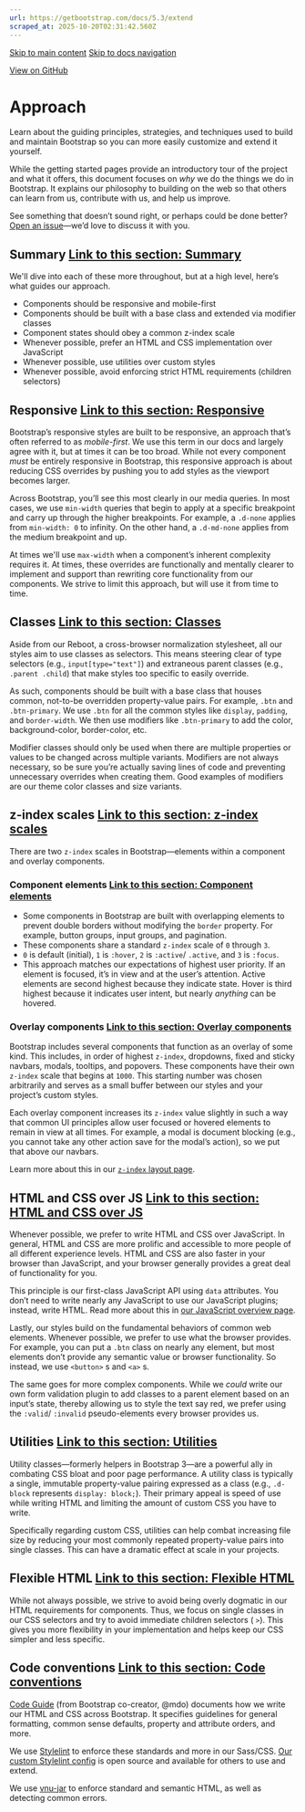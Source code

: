 ```yaml
---
url: https://getbootstrap.com/docs/5.3/extend
scraped_at: 2025-10-20T02:31:42.560Z
---
```


[Skip to main content](https://getbootstrap.com/docs/5.3/extend/approach/#content) [Skip to docs navigation](https://getbootstrap.com/docs/5.3/extend/approach/#bd-docs-nav)

[View on GitHub](https://github.com/twbs/bootstrap/blob/v5.3.8/site/src/content/docs/extend/approach.mdx "View and edit this file on GitHub")

# Approach

Learn about the guiding principles, strategies, and techniques used to build and maintain Bootstrap so you can more easily customize and extend it yourself.

While the getting started pages provide an introductory tour of the project and what it offers, this document focuses on _why_ we do the things we do in Bootstrap. It explains our philosophy to building on the web so that others can learn from us, contribute with us, and help us improve.

See something that doesn’t sound right, or perhaps could be done better? [Open an issue](https://github.com/twbs/bootstrap/issues/new/choose)—we’d love to discuss it with you.

## Summary [Link to this section: Summary](https://getbootstrap.com/docs/5.3/extend/approach/\#summary)

We'll dive into each of these more throughout, but at a high level, here’s what guides our approach.

- Components should be responsive and mobile-first
- Components should be built with a base class and extended via modifier classes
- Component states should obey a common z-index scale
- Whenever possible, prefer an HTML and CSS implementation over JavaScript
- Whenever possible, use utilities over custom styles
- Whenever possible, avoid enforcing strict HTML requirements (children selectors)

## Responsive [Link to this section: Responsive](https://getbootstrap.com/docs/5.3/extend/approach/\#responsive)

Bootstrap’s responsive styles are built to be responsive, an approach that’s often referred to as _mobile-first_. We use this term in our docs and largely agree with it, but at times it can be too broad. While not every component _must_ be entirely responsive in Bootstrap, this responsive approach is about reducing CSS overrides by pushing you to add styles as the viewport becomes larger.

Across Bootstrap, you’ll see this most clearly in our media queries. In most cases, we use `min-width` queries that begin to apply at a specific breakpoint and carry up through the higher breakpoints. For example, a `.d-none` applies from `min-width: 0` to infinity. On the other hand, a `.d-md-none` applies from the medium breakpoint and up.

At times we'll use `max-width` when a component’s inherent complexity requires it. At times, these overrides are functionally and mentally clearer to implement and support than rewriting core functionality from our components. We strive to limit this approach, but will use it from time to time.

## Classes [Link to this section: Classes](https://getbootstrap.com/docs/5.3/extend/approach/\#classes)

Aside from our Reboot, a cross-browser normalization stylesheet, all our styles aim to use classes as selectors. This means steering clear of type selectors (e.g., `input[type="text"]`) and extraneous parent classes (e.g., `.parent .child`) that make styles too specific to easily override.

As such, components should be built with a base class that houses common, not-to-be overridden property-value pairs. For example, `.btn` and `.btn-primary`. We use `.btn` for all the common styles like `display`, `padding`, and `border-width`. We then use modifiers like `.btn-primary` to add the color, background-color, border-color, etc.

Modifier classes should only be used when there are multiple properties or values to be changed across multiple variants. Modifiers are not always necessary, so be sure you’re actually saving lines of code and preventing unnecessary overrides when creating them. Good examples of modifiers are our theme color classes and size variants.

## z-index scales [Link to this section: z-index scales](https://getbootstrap.com/docs/5.3/extend/approach/\#z-index-scales)

There are two `z-index` scales in Bootstrap—elements within a component and overlay components.

### Component elements [Link to this section: Component elements](https://getbootstrap.com/docs/5.3/extend/approach/\#component-elements)

- Some components in Bootstrap are built with overlapping elements to prevent double borders without modifying the `border` property. For example, button groups, input groups, and pagination.
- These components share a standard `z-index` scale of `0` through `3`.
- `0` is default (initial), `1` is `:hover`, `2` is `:active`/ `.active`, and `3` is `:focus`.
- This approach matches our expectations of highest user priority. If an element is focused, it’s in view and at the user’s attention. Active elements are second highest because they indicate state. Hover is third highest because it indicates user intent, but nearly _anything_ can be hovered.

### Overlay components [Link to this section: Overlay components](https://getbootstrap.com/docs/5.3/extend/approach/\#overlay-components)

Bootstrap includes several components that function as an overlay of some kind. This includes, in order of highest `z-index`, dropdowns, fixed and sticky navbars, modals, tooltips, and popovers. These components have their own `z-index` scale that begins at `1000`. This starting number was chosen arbitrarily and serves as a small buffer between our styles and your project’s custom styles.

Each overlay component increases its `z-index` value slightly in such a way that common UI principles allow user focused or hovered elements to remain in view at all times. For example, a modal is document blocking (e.g., you cannot take any other action save for the modal’s action), so we put that above our navbars.

Learn more about this in our [`z-index` layout page](https://getbootstrap.com/docs/5.3/layout/z-index).

## HTML and CSS over JS [Link to this section: HTML and CSS over JS](https://getbootstrap.com/docs/5.3/extend/approach/\#html-and-css-over-js)

Whenever possible, we prefer to write HTML and CSS over JavaScript. In general, HTML and CSS are more prolific and accessible to more people of all different experience levels. HTML and CSS are also faster in your browser than JavaScript, and your browser generally provides a great deal of functionality for you.

This principle is our first-class JavaScript API using `data` attributes. You don’t need to write nearly any JavaScript to use our JavaScript plugins; instead, write HTML. Read more about this in [our JavaScript overview page](https://getbootstrap.com/docs/5.3/getting-started/javascript#data-attributes).

Lastly, our styles build on the fundamental behaviors of common web elements. Whenever possible, we prefer to use what the browser provides. For example, you can put a `.btn` class on nearly any element, but most elements don’t provide any semantic value or browser functionality. So instead, we use `<button>` s and `<a>` s.

The same goes for more complex components. While we _could_ write our own form validation plugin to add classes to a parent element based on an input’s state, thereby allowing us to style the text say red, we prefer using the `:valid`/ `:invalid` pseudo-elements every browser provides us.

## Utilities [Link to this section: Utilities](https://getbootstrap.com/docs/5.3/extend/approach/\#utilities)

Utility classes—formerly helpers in Bootstrap 3—are a powerful ally in combating CSS bloat and poor page performance. A utility class is typically a single, immutable property-value pairing expressed as a class (e.g., `.d-block` represents `display: block;`). Their primary appeal is speed of use while writing HTML and limiting the amount of custom CSS you have to write.

Specifically regarding custom CSS, utilities can help combat increasing file size by reducing your most commonly repeated property-value pairs into single classes. This can have a dramatic effect at scale in your projects.

## Flexible HTML [Link to this section: Flexible HTML](https://getbootstrap.com/docs/5.3/extend/approach/\#flexible-html)

While not always possible, we strive to avoid being overly dogmatic in our HTML requirements for components. Thus, we focus on single classes in our CSS selectors and try to avoid immediate children selectors ( `>`). This gives you more flexibility in your implementation and helps keep our CSS simpler and less specific.

## Code conventions [Link to this section: Code conventions](https://getbootstrap.com/docs/5.3/extend/approach/\#code-conventions)

[Code Guide](https://codeguide.co/) (from Bootstrap co-creator, @mdo) documents how we write our HTML and CSS across Bootstrap. It specifies guidelines for general formatting, common sense defaults, property and attribute orders, and more.

We use [Stylelint](https://stylelint.io/) to enforce these standards and more in our Sass/CSS. [Our custom Stylelint config](https://github.com/twbs/stylelint-config-twbs-bootstrap) is open source and available for others to use and extend.

We use [vnu-jar](https://www.npmjs.com/package/vnu-jar) to enforce standard and semantic HTML, as well as detecting common errors.